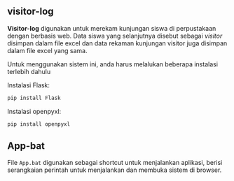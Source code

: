 ﻿<h2>visitor-log</h2>

<strong>Visitor-log</strong> digunakan untuk merekam kunjungan siswa di perpustakaan dengan berbasis web. Data siswa yang selanjutnya disebut sebagai <em>visitor</em> disimpan dalam file excel dan data rekaman kunjungan visitor juga disimpan dalam file excel yang sama.

Untuk menggunakan sistem ini, anda harus melalukan beberapa instalasi terlebih dahulu

Instalasi Flask:
```bash
pip install Flask
```

Instalasi openpyxl:
```bash
pip install openpyxl
```

<h2>App-bat</h2>

File ```App.bat``` digunakan sebagai shortcut untuk menjalankan aplikasi, berisi serangkaian perintah untuk menjalankan dan membuka sistem di browser.
